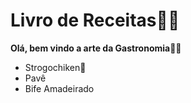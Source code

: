 # Livro de Receitas:man_cook:

**Olá, bem vindo a arte da Gastronomia**:woman_cook:

- Strogochiken:chicken:
- Pavê
- Bife Amadeirado
